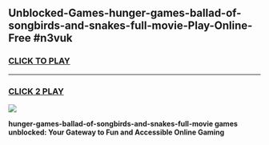 
## Unblocked-Games-hunger-games-ballad-of-songbirds-and-snakes-full-movie-Play-Online-Free #n3vuk
<h3>
<a href="https://us.freeplayer.one?title=hunger-games-ballad-of-songbirds-and-snakes-full-movie&ref=10M">CLICK TO PLAY</a></h3>
<hr>

<h3>
<a href="https://us.freeplayer.one?title=hunger-games-ballad-of-songbirds-and-snakes-full-movie&ref=10M">CLICK 2 PLAY</a>
  
</h3>

<a href="https://us.freeplayer.one?title=hunger-games-ballad-of-songbirds-and-snakes-full-movie&ref=10M"><img src="https://clearcache.store/games.png"></a>


**hunger-games-ballad-of-songbirds-and-snakes-full-movie games unblocked: Your Gateway to Fun and Accessible Online Gaming**
